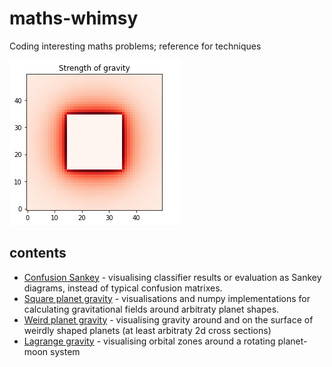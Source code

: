 # maths-whimsy
Coding interesting maths problems; reference for techniques

![strength of gravity around a square planet](square_planet_gravity.png)

## contents

* [Confusion Sankey](confusion_sankey.ipynb) - visualising classifier results or evaluation as Sankey diagrams, instead of typical confusion matrixes.
* [Square planet gravity](square_planet_gravity.ipynb) - visualisations and numpy implementations for calculating gravitational fields around arbitraty planet shapes.
* [Weird planet gravity](https://github.com/safetydave/maths-whimsy/blob/main/weird_planet_gravity.ipynb) - visualising gravity around and on the surface of weirdly shaped planets (at least arbitraty 2d cross sections)
* [Lagrange gravity](gravity_lagrange.ipynb) - visualising orbital zones around a rotating planet-moon system
